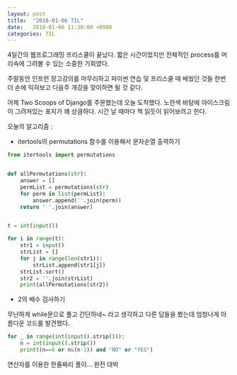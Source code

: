 ```yaml
---
layout: post
title:  "2018-01-06 TIL"
date:   2018-01-06 11:30:00 +0900
categories: TIL
---
```


4일간의 웹프로그래밍 프리스쿨이 끝났다.
짧은 시간이었지만 전체적인 process를 머리속에 그려볼 수 있는 소중한 기회였다. 

주말동안 인프런 장고강의를 마무리하고 파이썬 연습 및 프리스쿨 때 배웠던 것들 한번 더 손에 익혀보고 다음주 개강을 맞이하면 될 것 같다.

어제 Two Scoops of Django를 주문했는데 오늘 도착했다. 노란색 바탕에 아이스크림이 그려져있는 표지가 꽤 상큼하다. 시간 날 때마다 책 읽듯이 읽어보려고 한다.

오늘의 알고리즘 : 

- itertools의 permutations 함수를 이용해서 문자순열 출력하기

```python
from itertools import permutations


def allPermutations(str):
    answer = []
    permList = permutations(str)
    for perm in list(permList):
        answer.append(''.join(perm))
    return ' '.join(answer)


t = int(input())

for i in range(t):
    str1 = input()
    strList = []
    for j in range(len(str1)):
        strList.append(str1[j])
    strList.sort()
    str2 = ''.join(strList)
    print(allPermutations(str2))
```

- 2의 배수 검사하기

무난하게 while문으로 풀고 간단하네~ 라고 생각하고 다른 답들을 봤는데 엄청나게 아름다운 코드를 발견했다. 


```python
for _ in range(int(input().strip())):
    n = int(input().strip())
    print((n==0 or n&(n-1)) and "NO" or "YES")
```

연산자를 이용한 한줄짜리 풀이....완전 대박


